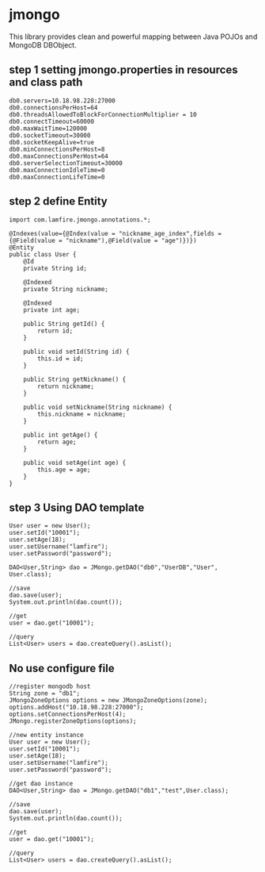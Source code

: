 jmongo
===========
This library provides clean and powerful mapping between Java POJOs and MongoDB DBObject.

step 1 setting jmongo.properties in resources and class path
-----------------------
    db0.servers=10.18.98.228:27000
    db0.connectionsPerHost=64
    db0.threadsAllowedToBlockForConnectionMultiplier = 10
    db0.connectTimeout=60000
    db0.maxWaitTime=120000
    db0.socketTimeout=30000
    db0.socketKeepAlive=true
    db0.minConnectionsPerHost=8
    db0.maxConnectionsPerHost=64
    db0.serverSelectionTimeout=30000
    db0.maxConnectionIdleTime=0
    db0.maxConnectionLifeTime=0


step 2 define Entity
-----------------------

    import com.lamfire.jmongo.annotations.*;

    @Indexes(value={@Index(value = "nickname_age_index",fields = {@Field(value = "nickname"),@Field(value = "age")})})
    @Entity
    public class User {
        @Id
        private String id;

        @Indexed
        private String nickname;

        @Indexed
        private int age;

        public String getId() {
            return id;
        }

        public void setId(String id) {
            this.id = id;
        }

        public String getNickname() {
            return nickname;
        }

        public void setNickname(String nickname) {
            this.nickname = nickname;
        }

        public int getAge() {
            return age;
        }

        public void setAge(int age) {
            this.age = age;
        }
    }

step 3 Using DAO template
------------------
    User user = new User();
    user.setId("10001");
    user.setAge(18);
    user.setUsername("lamfire");
    user.setPassword("password");

    DAO<User,String> dao = JMongo.getDAO("db0","UserDB","User", User.class);

    //save
    dao.save(user);
    System.out.println(dao.count());

    //get
    user = dao.get("10001");

    //query
    List<User> users = dao.createQuery().asList();

No use configure file
------------------
    //register mongodb host
    String zone = "db1";
    JMongoZoneOptions options = new JMongoZoneOptions(zone);
    options.addHost("10.18.98.228:27000");
    options.setConnectionsPerHost(4);
    JMongo.registerZoneOptions(options);

    //new entity instance
    User user = new User();
    user.setId("10001");
    user.setAge(18);
    user.setUsername("lamfire");
    user.setPassword("password");

    //get dao instance
    DAO<User,String> dao = JMongo.getDAO("db1","test",User.class);

    //save
    dao.save(user);
    System.out.println(dao.count());

    //get
    user = dao.get("10001");

    //query
    List<User> users = dao.createQuery().asList();
